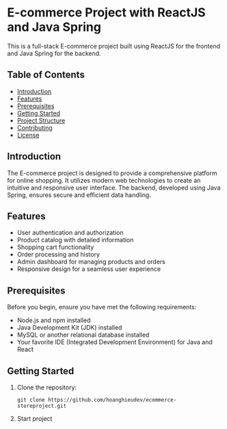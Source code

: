 ﻿# E-commerce Project with ReactJS and Java Spring

This is a full-stack E-commerce project built using ReactJS for the frontend and Java Spring for the backend.

## Table of Contents

- [Introduction](#introduction)
- [Features](#features)
- [Prerequisites](#prerequisites)
- [Getting Started](#getting-started)
- [Project Structure](#project-structure)
- [Contributing](#contributing)
- [License](#license)

## Introduction

The E-commerce project is designed to provide a comprehensive platform for online shopping. It utilizes modern web technologies to create an intuitive and responsive user interface. The backend, developed using Java Spring, ensures secure and efficient data handling.

## Features

- User authentication and authorization
- Product catalog with detailed information
- Shopping cart functionality
- Order processing and history
- Admin dashboard for managing products and orders
- Responsive design for a seamless user experience

## Prerequisites

Before you begin, ensure you have met the following requirements:

- Node.js and npm installed
- Java Development Kit (JDK) installed
- MySQL or another relational database installed
- Your favorite IDE (Integrated Development Environment) for Java and React

## Getting Started

1. Clone the repository:

   `git clone https://github.com/hoanghieudev/ecommerce-storeproject.git`
2. Start project

